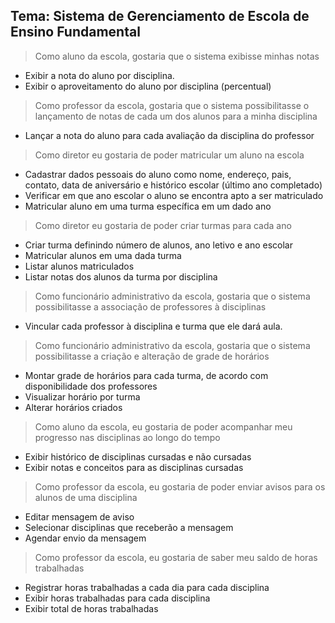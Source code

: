 ## Tema: Sistema de Gerenciamento de Escola de Ensino Fundamental

> Como aluno da escola, gostaria que o sistema exibisse minhas notas
 - Exibir a nota do aluno por disciplina.
 - Exibir o aproveitamento do aluno por disciplina (percentual)

> Como professor da escola, gostaria que o sistema possibilitasse o 
lançamento de notas de cada um dos alunos para a minha disciplina
 - Lançar a nota do aluno para cada avaliação da disciplina do professor

> Como diretor eu gostaria de poder matricular um aluno na escola
 - Cadastrar dados pessoais do aluno como nome, endereço, pais, contato, data de aniversário e histórico escolar (último ano completado)
 - Verificar em que ano escolar o aluno se encontra apto a ser matriculado
 - Matricular aluno em uma turma específica em um dado ano

> Como diretor eu gostaria de poder criar turmas para cada ano
 - Criar turma definindo número de alunos, ano letivo e ano escolar
 - Matricular alunos em uma dada turma
 - Listar alunos matriculados
 - Listar notas dos alunos da turma por disciplina

> Como funcionário administrativo da escola, gostaria que o sistema possibilitasse a associação de professores à disciplinas
 - Vincular cada professor à disciplina e turma que ele dará aula.

> Como funcionário administrativo da escola, gostaria que o sistema possibilitasse a criação e alteração de grade de horários
 - Montar grade de horários para cada turma, de acordo com disponibilidade dos professores
 - Visualizar horário por turma
 - Alterar horários criados

> Como aluno da escola, eu gostaria de poder acompanhar meu progresso nas disciplinas ao longo do tempo
 - Exibir histórico de disciplinas cursadas e não cursadas
 - Exibir notas e conceitos para as disciplinas cursadas

> Como professor da escola, eu gostaria de poder enviar avisos para os alunos de uma disciplina
 - Editar mensagem de aviso
 - Selecionar disciplinas que receberão a mensagem
 - Agendar envio da mensagem

> Como professor da escola, eu gostaria de saber meu saldo de horas trabalhadas
 - Registrar horas trabalhadas a cada dia para cada disciplina
 - Exibir horas trabalhadas para cada disciplina
 - Exibir total de horas trabalhadas

